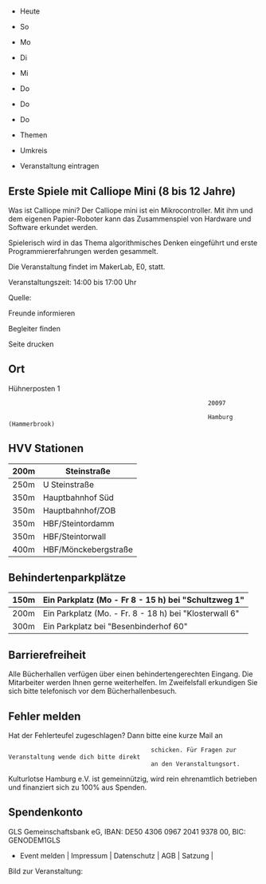 # 

- Heute
- So
- Mo
- Di
- Mi
- Do
- Do
- Do

- Themen
- Umkreis

- Veranstaltung eintragen

## Erste Spiele mit Calliope Mini (8 bis 12 Jahre)

<!-- image -->

Was ist Calliope mini? Der Calliope mini ist ein Mikrocontroller. Mit ihm und dem eigenen Papier-Roboter kann das Zusammenspiel von Hardware und Software erkundet werden. 

Spielerisch wird in das Thema algorithmisches Denken eingeführt und erste Programmiererfahrungen werden gesammelt.

Die Veranstaltung findet im MakerLab, E0, statt.

Veranstaltungszeit: 14:00 bis 17:00 Uhr

Quelle:

Freunde informieren

Begleiter finden

Seite drucken

## Ort

Hühnerposten 1

				                                            20097 

				                                            Hamburg (Hammerbrook)

## HVV Stationen

| 200m   | Steinstraße          |
|--------|----------------------|
| 250m   | U Steinstraße        |
| 350m   | Hauptbahnhof Süd     |
| 350m   | Hauptbahnhof/ZOB     |
| 350m   | HBF/Steintordamm     |
| 350m   | HBF/Steintorwall     |
| 400m   | HBF/Mönckebergstraße |

## Behindertenparkplätze

| 150m   | Ein Parkplatz (Mo - Fr  8 - 15 h) bei "Schultzweg 1"    |
|--------|---------------------------------------------------------|
| 200m   | Ein Parkplatz (Mo. - Fr. 8 - 18 h) bei "Klosterwall  6" |
| 300m   | Ein Parkplatz bei "Besenbinderhof 60"                   |

## Barrierefreiheit

Alle Bücherhallen verfügen über einen behindertengerechten Eingang. Die Mitarbeiter werden Ihnen gerne weiterhelfen. Im Zweifelsfall erkundigen Sie sich bitte telefonisch vor dem Bücherhallenbesuch.

## Fehler melden

Hat der Fehlerteufel zugeschlagen? Dann bitte eine kurze Mail an
											
											schicken. Für Fragen zur Veranstaltung wende dich bitte direkt
											an den Veranstaltungsort.

Kulturlotse Hamburg e.V. ist gemeinnützig, wird rein ehrenamtlich betrieben und finanziert sich zu 100% aus Spenden.

## Spendenkonto

GLS Gemeinschaftsbank eG, IBAN: DE50 4306 0967 2041 9378 00, BIC: GENODEM1GLS

- Event melden | Impressum | Datenschutz | AGB | Satzung |

Bild zur Veranstaltung:

<!-- image -->